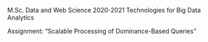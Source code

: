 M.Sc. Data and Web Science 2020-2021
Technologies for Big Data Analytics

Assignment: “Scalable Processing of Dominance-Based Queries”
